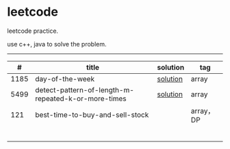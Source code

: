 # leetcode

leetcode practice.

use c++, java to solve the problem.

---

| #    | title                                               | solution                                                     | tag       |
| ---- | --------------------------------------------------- | ------------------------------------------------------------ | --------- |
| 1185 | day-of-the-week                                     | [solution](https://github.com/Veeupup/leetcode/blob/master/algorithms/1185_day-of-the-week.md) | array     |
| 5499 | detect-pattern-of-length-m-repeated-k-or-more-times | [solution](https://github.com/Veeupup/leetcode/blob/master/algorithms/5499_detect-pattern-of-length-m-repeated-k-or-more-times.md) | array     |
| 121  | best-time-to-buy-and-sell-stock                     |                                                              | array，DP |
|      |                                                     |                                                              |           |
|      |                                                     |                                                              |           |
|      |                                                     |                                                              |           |
|      |                                                     |                                                              |           |
|      |                                                     |                                                              |           |
|      |                                                     |                                                              |           |




